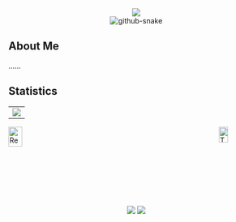 <div align="center">
  <!-- dynamic typing effect 动态打字效果 -->
  <div>
    <a href="https://blog.sunguoqi.com/">
      <img src="https://readme-typing-svg.demolab.com?font=Fira+Code&pause=1000&width=435&lines=print(%22Hello%2C%20World%22);Happiness Every Day!&center=true&size=27" />
    </a>
  </div>
  
  <!-- Snake Code Contribution Map 贪吃蛇代码贡献图 -->
  <picture>
    <source media="(prefers-color-scheme: dark)" srcset="https://seranor-1251900471.cos.ap-chengdu.myqcloud.com/image/github-contribution-grid-snake-dark.svg" />
    <source media="(prefers-color-scheme: light)" srcset="https://seranor-1251900471.cos.ap-chengdu.myqcloud.com/image/github-contribution-grid-snake.svg" />
    <img alt="github-snake" src="https://seranor-1251900471.cos.ap-chengdu.myqcloud.com/image/github-contribution-grid-snake-dark.svg" />
  </picture>
</div>

## About Me
......


## Statistics

<!-- GitHub Activity Graph GitHub 活动图 -->
<table>
  <tr>
    <td>
      <picture>
        <source media="(prefers-color-scheme: dark)" srcset="https://github-readme-activity-graph.vercel.app/graph?username=Seranor&theme=xcode&bg_color=FF000000&hide_border=true" />
        <source media="(prefers-color-scheme: light)" srcset="https://github-readme-activity-graph.vercel.app/graph?username=Seranor&theme=xcode&bg_color=FF000000&color=000000&hide_border=true" />
        <img src="https://github-readme-activity-graph.vercel.app/graph?username=Seranor&theme=xcode&bg_color=FF000000&hide_border=true" />
      </picture>
  </tr>
</table>

<div style="display: flex; justify-content: space-between;">
    <a href="https://github.com/anuraghazra/github-readme-stats">
        <img src="https://github-readme-stats.vercel.app/api?username=Seranor&show_icons=true&title_color=ffffff&icon_color=bb2acf&text_color=daf7dc&bg_color=151515" alt="Readme Card" style="width: 50%;" />
    </a>
    <a href="https://github.com/anuraghazra/github-readme-stats">
        <img src="https://github-readme-stats.vercel.app/api/top-langs/?username=Seranor&layout=compact&title_color=ffffff&icon_color=bb2acf&text_color=daf7dc&bg_color=151515" alt="Top Langs" style="width: 45%;" />
    </a>
</div>

<div align="center">
    <img  src="https://github-readme-streak-stats.herokuapp.com/?user=Seranor" />
    <img  src="https://github-profile-trophy.vercel.app/?username=Seranor" />
</div>



